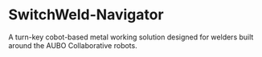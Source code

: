 # SwitchWeld-Navigator
A turn-key cobot-based metal working solution designed for welders built around the AUBO Collaborative robots.
